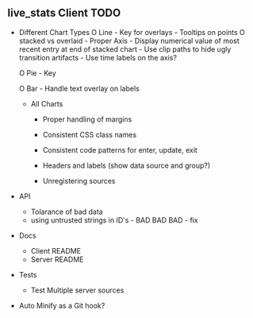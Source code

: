 live_stats Client TODO
----------------------

- Different Chart Types
	O Line
		- Key for overlays
		- Tooltips on points
		O stacked vs overlaid
        - Proper Axis
        - Display numerical value of most recent entry at end of stacked chart
        - Use clip paths to hide ugly transition artifacts
        - Use time labels on the axis?

	O Pie
		- Key

    O Bar
        - Handle text overlay on labels
    
    - All Charts
        - Proper handling of margins
        - Consistent CSS class names
        - Consistent code patterns for enter, update, exit
        - Headers and labels (show data source and group?)
    
        - Unregistering sources

- API
    - Tolarance of bad data
    - using untrusted strings in ID's - BAD BAD BAD - fix

- Docs
    - Client README
    - Server README


- Tests
    - Test Multiple server sources


- Auto Minify as a Git hook?
